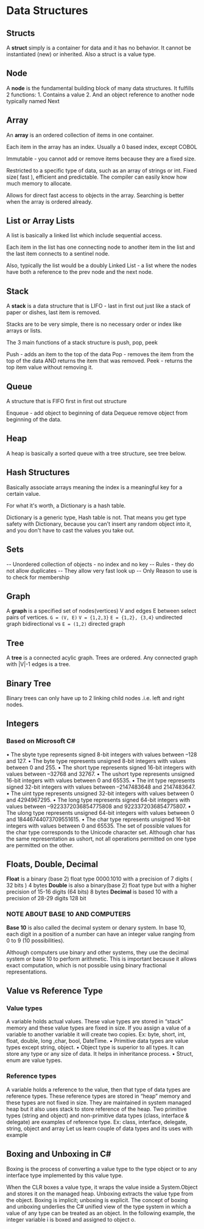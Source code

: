 # Data Structures

## Structs
A **struct** simply is a container for data and it has no behavior. It cannot be instantiated (new) or inherited.
Also a struct is a value type.

## Node
A **node** is the fundamental building block of many data structures.
It fulfills 2 functions:
	1. Contains a value
	2. And an object reference to another node typically named Next

## Array
An **array** is an ordered collection of items in one container.

Each item in the array has an index. Usually a 0 based index, except COBOL

Immutable - you cannot add or remove items because they are a fixed size.

Restricted to a specific type of data, such as an array of strings or int. Fixed size( fast ), efficient and predictable. The compiler can easily know how much memory to allocate.

Allows for direct fast access to objects in the array. Searching is better when the array is ordered already.

## List or Array Lists
A list is basically a linked list which include sequential access.

Each item in the list has one connecting node to another item in the list and the last item connects to a sentinel node.

Also, typically the list would be a doubly Linked List - a list where the nodes have both a reference to the prev node and the next node.

## Stack
A **stack** is a data structure that is LIFO - last in first out just like a stack of paper or dishes, last item is removed.

Stacks are to be very simple, there is no necessary order or index like arrays or lists. 

The 3 main functions of a  stack structure is push, pop, peek

Push - adds an item to the top of the data
Pop - removes the item from the top of the data AND returns the item that was removed.
Peek - returns the top item value without removing it.

## Queue
A structure that is FIFO first in first out structure

Enqueue - add object to beginning of data
Dequeue remove object from beginning of the data.

## Heap
A heap is basically a sorted queue with a tree structure, see tree below.

## Hash Structures
Basically associate arrays meaning the index is a meaningful key for a certain value.

For what it's worth, a Dictionary is a hash table.

Dictionary is a generic type, Hash table is not. That means you get type safety with Dictionary, because you can't insert any random object into it, and you don't have to cast the values you take out.

## Sets
-- Unordered collection of objects - no index and no key
-- Rules - they do not allow duplicates
-- They allow very fast look up
-- Only Reason to use is to check for membership

## Graph
A **graph** is a specified set of nodes(vertices) V and edges E between select pairs of vertices.
 `G = (V, E)`
 `V = {1,2,3}`
 `E = {1,2}, {3,4}` undirected graph bidirectional vs `E = (1,2)` directed graph

## Tree
A **tree** is a connected acylic graph. Trees are ordered. Any connected graph with |V|-1 edges is a tree.

## Binary Tree
Binary trees can only have up to 2 linking child nodes .i.e. left and right nodes.

## Integers
### Based on Microsoft C#
• The sbyte type represents signed 8-bit integers with values between –128 and 127.
• The byte type represents unsigned 8-bit integers with values between 0 and 255.
• The short type represents signed 16-bit integers with values between –32768 and 32767.
• The ushort type represents unsigned 16-bit integers with values between 0 and 65535.
• The int type represents signed 32-bit integers with values between –2147483648 and 2147483647.
• The uint type represents unsigned 32-bit integers with values between 0 and 4294967295.
• The long type represents signed 64-bit integers with values between –9223372036854775808 and 9223372036854775807.
• The ulong type represents unsigned 64-bit integers with values between 0 and 18446744073709551615.
• The char type represents unsigned 16-bit integers with values between 0 and 65535. The set of possible values for the char type corresponds to the Unicode character set. Although char has the same representation as ushort, not all operations permitted on one type are permitted on the other.

## Floats, Double, Decimal

**Float** is a binary (base 2)  float type 0000.1010 with a precision of 7 digits ( 32 bits ) 4 bytes
**Double** is also a binary(base 2) float type but with a higher precision of 15-16 digits (64 bits) 8 bytes
**Decimal** is based 10 with a precision of 28-29 digits 128 bit 

### NOTE ABOUT BASE 10 AND COMPUTERS
**Base 10** is also called the decimal system or denary system. In base 10, each digit in a position of a number can have an integer value ranging from 0 to 9 (10 possibilities).

Although computers use binary and other systems, they use the decimal system or base 10 to perform arithmetic. This is important because it allows exact computation, which is not possible using binary fractional representations.

## Value vs Reference Type
### Value types
A variable holds actual values. These value types are stored in “stack” memory and these value types are fixed in size. If you assign a value of a variable to another variable it will create two copies.
Ex: byte, short, int, float, double, long ,char, bool, DateTime.
	• Primitive data types are value types except string, object.
	• Object type is superior to all types. It can store any type or any size of data. It helps in inheritance process.
	• Struct, enum are value types.

### Reference types
A variable holds a reference to the value, then that type of data types are reference types. These reference types are stored in “heap” memory and these types are not fixed in size.  They are maintained in system managed heap but it also uses stack to store reference of the heap. Two primitive types (string and object) and non-primitive data types (class, interface & delegate) are examples of reference type.
Ex:   class, interface, delegate, string, object and array
Let us learn couple of data types and its uses with example

## Boxing and Unboxing in C#
Boxing is the process of converting a value type to the type object or to any interface type implemented by this value type. 

When the CLR boxes a value type, it wraps the value inside a System.Object and stores it on the managed heap. Unboxing extracts the value type from the object. Boxing is implicit; unboxing is explicit. The concept of boxing and unboxing underlies the C# unified view of the type system in which a value of any type can be treated as an object.
In the following example, the integer variable i is boxed and assigned to object o.